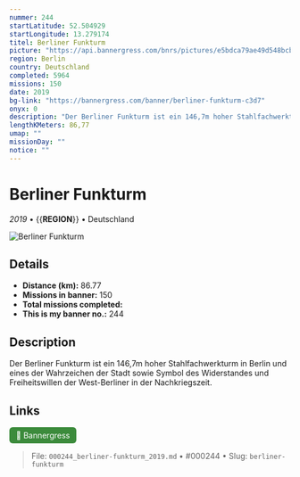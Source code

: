 ```yaml
---
nummer: 244
startLatitude: 52.504929
startLongitude: 13.279174
titel: Berliner Funkturm
picture: "https://api.bannergress.com/bnrs/pictures/e5bdca79ae49d548bcbd328e0c16509e"
region: Berlin
country: Deutschland
completed: 5964
missions: 150
date: 2019
bg-link: "https://bannergress.com/banner/berliner-funkturm-c3d7"
onyx: 0
description: "Der Berliner Funkturm ist ein 146,7m hoher Stahlfachwerkturm in Berlin und  eines der Wahrzeichen der Stadt sowie Symbol des Widerstandes und Freiheitswillen der West-Berliner in der Nachkriegszeit."
lengthKMeters: 86,77
umap: ""
missionDay: ""
notice: ""
---
```

# Berliner Funkturm

*2019* • {{__REGION__}} • Deutschland

![Berliner Funkturm](https://api.bannergress.com/bnrs/pictures/e5bdca79ae49d548bcbd328e0c16509e)



## Details
- **Distance (km):** 86.77
- **Missions in banner:** 150
- **Total missions completed:** 
- **This is my banner no.:** 244



## Description
Der Berliner Funkturm ist ein 146,7m hoher Stahlfachwerkturm in Berlin und  eines der Wahrzeichen der Stadt sowie Symbol des Widerstandes und Freiheitswillen der West-Berliner in der Nachkriegszeit.



## Links
<a href="https://bannergress.com/banner/berliner-funkturm-c3d7" target="_blank" style="display:inline-block;margin-right:8px;padding:6px 12px;background:#3c8b3c;color:#fff;text-decoration:none;border-radius:6px;">🔗 Bannergress</a>



> File: `000244_berliner-funkturm_2019.md` • #000244 • Slug: `berliner-funkturm`
